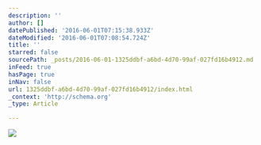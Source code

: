 ```yaml
---
description: ''
author: []
datePublished: '2016-06-01T07:15:38.933Z'
dateModified: '2016-06-01T07:08:54.724Z'
title: ''
starred: false
sourcePath: _posts/2016-06-01-1325ddbf-a6bd-4d70-99af-027fd16b4912.md
inFeed: true
hasPage: true
inNav: false
url: 1325ddbf-a6bd-4d70-99af-027fd16b4912/index.html
_context: 'http://schema.org'
_type: Article

---
```

![](https://the-grid-user-content.s3-us-west-2.amazonaws.com/71b44520-1939-4b65-87ce-57534f274e5d.jpg)
